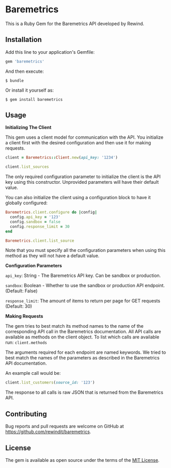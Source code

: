 # Baremetrics

This is a Ruby Gem for the Baremetrics API developed by Rewind.

## Installation

Add this line to your application's Gemfile:

```ruby
gem 'baremetrics'
```

And then execute:

    $ bundle

Or install it yourself as:

    $ gem install baremetrics

## Usage

**Initializing The Client**

This gem uses a client model for communication with the API. You initialize a client first with the desired configuration and then use it for making requests.

```ruby
client = Baremetrics::Client.new(api_key: '1234')

client.list_sources
```

The only required configuration parameter to initialize the client is the API key using this constructor. Unprovided parameters will have their default value.

You can also initialize the client using a configuration block to have it globally configured:

```ruby
Baremetrics.client.configure do |config|
  config.api_key = '123'
  config.sandbox = false
  config.response_limit = 30
end

Baremetrics.client.list_source
```

Note that you must specify all the configuration parameters when using this method as they will not have a default value.

**Configuration Parameters**

`api_key`: String - The Baremetrics API key. Can be sandbox or production.

`sandbox`: Boolean - Whether to use the sandbox or production API endpoint. (Default: False)

`response_limit`: The amount of items to return per page for GET requests (Default: 30)

**Making Requests**

The gem tries to best match its method names to the name of the corresponding API call in the Baremetrics documentation.
All API calls are available as methods on the client object.
To list which calls are available run: `client.methods`

The arguments required for each endpoint are named keywords. We tried to best match the names of the parameters as described in the Baremetrics API documentation.

An example call would be:

```ruby
client.list_customers(source_id: '123')
```

The response to all calls is raw JSON that is returned from the Baremetrics API.

## Contributing

Bug reports and pull requests are welcome on GitHub at https://github.com/rewindit/baremetrics.


## License

The gem is available as open source under the terms of the [MIT License](http://opensource.org/licenses/MIT).
